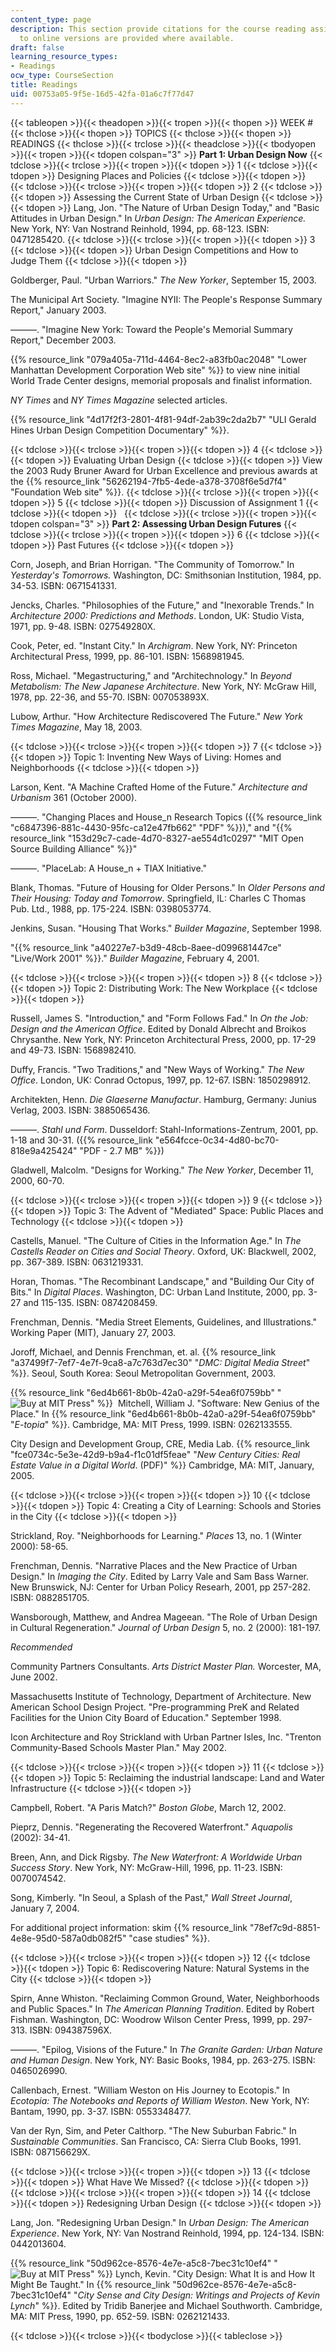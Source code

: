 ```yaml
---
content_type: page
description: This section provide citations for the course reading assignments. Links
  to online versions are provided where available.
draft: false
learning_resource_types:
- Readings
ocw_type: CourseSection
title: Readings
uid: 00753a05-9f5e-16d5-42fa-01a6c7f77d47
---
```

{{< tableopen >}}{{< theadopen >}}{{< tropen >}}{{< thopen >}}
WEEK #
{{< thclose >}}{{< thopen >}}
TOPICS
{{< thclose >}}{{< thopen >}}
READINGS
{{< thclose >}}{{< trclose >}}{{< theadclose >}}{{< tbodyopen >}}{{< tropen >}}{{< tdopen colspan="3" >}}
**Part 1: Urban Design Now**
{{< tdclose >}}{{< trclose >}}{{< tropen >}}{{< tdopen >}}
1
{{< tdclose >}}{{< tdopen >}}
Designing Places and Policies
{{< tdclose >}}{{< tdopen >}}
 
{{< tdclose >}}{{< trclose >}}{{< tropen >}}{{< tdopen >}}
2
{{< tdclose >}}{{< tdopen >}}
Assessing the Current State of Urban Design
{{< tdclose >}}{{< tdopen >}}
Lang, Jon. "The Nature of Urban Design Today," and "Basic Attitudes in Urban Design." In *Urban Design: The American Experience.* New York, NY: Van Nostrand Reinhold, 1994, pp. 68-123. ISBN: 0471285420.
{{< tdclose >}}{{< trclose >}}{{< tropen >}}{{< tdopen >}}
3
{{< tdclose >}}{{< tdopen >}}
Urban Design Competitions and How to Judge Them
{{< tdclose >}}{{< tdopen >}}

Goldberger, Paul. "Urban Warriors." *The New Yorker*, September 15, 2003.

The Municipal Art Society. "Imagine NYII: The People's Response Summary Report," January 2003.

———. "Imagine New York: Toward the People's Memorial Summary Report," December 2003.

{{% resource_link "079a405a-711d-4464-8ec2-a83fb0ac2048" "Lower Manhattan Development Corporation Web site" %}} to view nine initial World Trade Center designs, memorial proposals and finalist information.

*NY Times* and *NY Times Magazine* selected articles.

{{% resource_link "4d17f2f3-2801-4f81-94df-2ab39c2da2b7" "ULI Gerald Hines Urban Design Competition Documentary" %}}.

{{< tdclose >}}{{< trclose >}}{{< tropen >}}{{< tdopen >}}
4
{{< tdclose >}}{{< tdopen >}}
Evaluating Urban Design
{{< tdclose >}}{{< tdopen >}}
View the 2003 Rudy Bruner Award for Urban Excellence and previous awards at the {{% resource_link "56262194-7fb5-4ede-a378-3708f6e5d7f4" "Foundation Web site" %}}.
{{< tdclose >}}{{< trclose >}}{{< tropen >}}{{< tdopen >}}
5
{{< tdclose >}}{{< tdopen >}}
Discussion of Assignment 1
{{< tdclose >}}{{< tdopen >}}
 
{{< tdclose >}}{{< trclose >}}{{< tropen >}}{{< tdopen colspan="3" >}}
**Part 2: Assessing Urban Design Futures**
{{< tdclose >}}{{< trclose >}}{{< tropen >}}{{< tdopen >}}
6
{{< tdclose >}}{{< tdopen >}}
Past Futures
{{< tdclose >}}{{< tdopen >}}

Corn, Joseph, and Brian Horrigan. "The Community of Tomorrow." In *Yesterday's Tomorrows.* Washington, DC: Smithsonian Institution, 1984, pp. 34-53. ISBN: 0671541331.

Jencks, Charles. "Philosophies of the Future," and "Inexorable Trends." In *Architecture 2000: Predictions and Methods*. London, UK: Studio Vista, 1971, pp. 9-48. ISBN: 027549280X.

Cook, Peter, ed. "Instant City." In *Archigram*. New York, NY: Princeton Architectural Press, 1999, pp. 86-101. ISBN: 1568981945.

Ross, Michael. "Megastructuring," and "Architechnology." In *Beyond Metabolism: The New Japanese Architecture*. New York, NY: McGraw Hill, 1978, pp. 22-36, and 55-70. ISBN: 007053893X.

Lubow, Arthur. "How Architecture Rediscovered The Future." *New York Times Magazine*, May 18, 2003.

{{< tdclose >}}{{< trclose >}}{{< tropen >}}{{< tdopen >}}
7
{{< tdclose >}}{{< tdopen >}}
Topic 1: Inventing New Ways of Living: Homes and Neighborhoods
{{< tdclose >}}{{< tdopen >}}

Larson, Kent. "A Machine Crafted Home of the Future." *Architecture and Urbanism* 361 (October 2000).

———. "Changing Places and House\_n Research Topics ({{% resource_link "c6847396-881c-4430-95fc-ca12e47fb662" "PDF" %}})," and "{{% resource_link "153d29c7-cade-4d70-8327-ae554d1c0297" "MIT Open Source Building Alliance" %}}"

———. "PlaceLab: A House\_n + TIAX Initiative."

Blank, Thomas. "Future of Housing for Older Persons." In *Older Persons and Their Housing: Today and Tomorrow*. Springfield, IL: Charles C Thomas Pub. Ltd., 1988, pp. 175-224. ISBN: 0398053774.

Jenkins, Susan. "Housing That Works." *Builder Magazine*, September 1998.

"{{% resource_link "a40227e7-b3d9-48cb-8aee-d099681447ce" "Live/Work 2001" %}}." *Builder Magazine*, February 4, 2001.

{{< tdclose >}}{{< trclose >}}{{< tropen >}}{{< tdopen >}}
8
{{< tdclose >}}{{< tdopen >}}
Topic 2: Distributing Work: The New Workplace
{{< tdclose >}}{{< tdopen >}}

Russell, James S. "Introduction," and "Form Follows Fad." In *On the Job: Design and the American Office*. Edited by Donald Albrecht and Broikos Chrysanthe. New York, NY: Princeton Architectural Press, 2000, pp. 17-29 and 49-73. ISBN: 1568982410.

Duffy, Francis. "Two Traditions," and "New Ways of Working." *The New Office*. London, UK: Conrad Octopus, 1997, pp. 12-67. ISBN: 1850298912.

Architekten, Henn. *Die Glaeserne Manufactur*. Hamburg, Germany: Junius Verlag, 2003. ISBN: 3885065436.

———. *Stahl und Form*. Dusseldorf: Stahl-Informations-Zentrum, 2001, pp. 1-18 and 30-31. ({{% resource_link "e564fcce-0c34-4d80-bc70-818e9a425424" "PDF - 2.7 MB" %}})

Gladwell, Malcolm. "Designs for Working." *The New Yorker*, December 11, 2000, 60-70.

{{< tdclose >}}{{< trclose >}}{{< tropen >}}{{< tdopen >}}
9
{{< tdclose >}}{{< tdopen >}}
Topic 3: The Advent of "Mediated" Space: Public Places and Technology
{{< tdclose >}}{{< tdopen >}}

Castells, Manuel. "The Culture of Cities in the Information Age." In *The Castells Reader on Cities and Social Theory*. Oxford, UK: Blackwell, 2002, pp. 367-389. ISBN: 0631219331.

Horan, Thomas. "The Recombinant Landscape," and "Building Our City of Bits." In *Digital Places*. Washington, DC: Urban Land Institute, 2000, pp. 3-27 and 115-135. ISBN: 0874208459.

Frenchman, Dennis. "Media Street Elements, Guidelines, and Illustrations." Working Paper (MIT), January 27, 2003.

Joroff, Michael, and Dennis Frenchman, et. al. {{% resource_link "a37499f7-7ef7-4e7f-9ca8-a7c763d7ec30" "*DMC: Digital Media Street*" %}}. Seoul, South Korea: Seoul Metropolitan Government, 2003.

{{% resource_link "6ed4b661-8b0b-42a0-a29f-54ea6f0759bb" "![Buy at MIT Press](/images/mp_logo.gif)" %}}  Mitchell, William J. "Software: New Genius of the Place." In {{% resource_link "6ed4b661-8b0b-42a0-a29f-54ea6f0759bb" "*E-topia*" %}}. Cambridge, MA: MIT Press, 1999. ISBN: 0262133555.

City Design and Development Group, CRE, Media Lab. {{% resource_link "fce0734c-5e3e-42d9-b9a4-f1c01df5feae" "*New Century Cities: Real Estate Value in a Digital World*. (PDF)" %}} Cambridge, MA: MIT, January, 2005.

{{< tdclose >}}{{< trclose >}}{{< tropen >}}{{< tdopen >}}
10
{{< tdclose >}}{{< tdopen >}}
Topic 4: Creating a City of Learning: Schools and Stories in the City
{{< tdclose >}}{{< tdopen >}}

Strickland, Roy. "Neighborhoods for Learning." *Places* 13, no. 1 (Winter 2000): 58-65.

Frenchman, Dennis. "Narrative Places and the New Practice of Urban Design." In *Imaging the City*. Edited by Larry Vale and Sam Bass Warner. New Brunswick, NJ: Center for Urban Policy Researh, 2001, pp 257-282. ISBN: 0882851705.

Wansborough, Matthew, and Andrea Mageean. "The Role of Urban Design in Cultural Regeneration." *Journal of Urban Design* 5, no. 2 (2000): 181-197.

*Recommended*

Community Partners Consultants. *Arts District Master Plan.* Worcester, MA, June 2002.

Massachusetts Institute of Technology, Department of Architecture. New American School Design Project. "Pre-programming PreK and Related Facilities for the Union City Board of Education." September 1998.

Icon Architecture and Roy Strickland with Urban Partner Isles, Inc. "Trenton Community-Based Schools Master Plan." May 2002.

{{< tdclose >}}{{< trclose >}}{{< tropen >}}{{< tdopen >}}
11
{{< tdclose >}}{{< tdopen >}}
Topic 5: Reclaiming the industrial landscape: Land and Water Infrastructure
{{< tdclose >}}{{< tdopen >}}

Campbell, Robert. "A Paris Match?" *Boston Globe*, March 12, 2002.

Pieprz, Dennis. "Regenerating the Recovered Waterfront." *Aquapolis* (2002): 34-41.

Breen, Ann, and Dick Rigsby. *The New Waterfront: A Worldwide Urban Success Story*. New York, NY: McGraw-Hill, 1996, pp. 11-23. ISBN: 0070074542.

Song, Kimberly. "In Seoul, a Splash of the Past," *Wall Street Journal*, January 7, 2004.

For additional project information: skim {{% resource_link "78ef7c9d-8851-4e8e-95d0-587a0db082f5" "case studies" %}}.

{{< tdclose >}}{{< trclose >}}{{< tropen >}}{{< tdopen >}}
12
{{< tdclose >}}{{< tdopen >}}
Topic 6: Rediscovering Nature: Natural Systems in the City
{{< tdclose >}}{{< tdopen >}}

Spirn, Anne Whiston. "Reclaiming Common Ground, Water, Neighborhoods and Public Spaces." In *The American Planning Tradition*. Edited by Robert Fishman. Washington, DC: Woodrow Wilson Center Press, 1999, pp. 297-313. ISBN: 094387596X.

———. "Epilog, Visions of the Future." In *The Granite Garden: Urban Nature and Human Design*. New York, NY: Basic Books, 1984, pp. 263-275. ISBN: 0465026990.

Callenbach, Ernest. "William Weston on His Journey to Ecotopis." In *Ecotopia: The Notebooks and Reports of William Weston*. New York, NY: Bantam, 1990, pp. 3-37. ISBN: 0553348477.

Van der Ryn, Sim, and Peter Calthorp. "The New Suburban Fabric." In *Sustainable Communities*. San Francisco, CA: Sierra Club Books, 1991. ISBN: 087156629X.

{{< tdclose >}}{{< trclose >}}{{< tropen >}}{{< tdopen >}}
13
{{< tdclose >}}{{< tdopen >}}
What Have We Missed?
{{< tdclose >}}{{< tdopen >}}
 
{{< tdclose >}}{{< trclose >}}{{< tropen >}}{{< tdopen >}}
14
{{< tdclose >}}{{< tdopen >}}
Redesigning Urban Design
{{< tdclose >}}{{< tdopen >}}

Lang, Jon. "Redesigning Urban Design." In *Urban Design: The American Experience*. New York, NY: Van Nostrand Reinhold, 1994, pp. 124-134. ISBN: 0442013604.

{{% resource_link "50d962ce-8576-4e7e-a5c8-7bec31c10ef4" "![Buy at MIT Press](/images/mp_logo.gif)" %}} Lynch, Kevin. "City Design: What It is and How It Might Be Taught." In {{% resource_link "50d962ce-8576-4e7e-a5c8-7bec31c10ef4" "*City Sense and City Design: Writings and Projects of Kevin Lynch*" %}}. Edited by Tridib Banerjee and Michael Southworth. Cambridge, MA: MIT Press, 1990, pp. 652-59. ISBN: 0262121433.

{{< tdclose >}}{{< trclose >}}{{< tbodyclose >}}{{< tableclose >}}